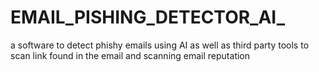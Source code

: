 # EMAIL_PISHING_DETECTOR_AI_
a software to detect phishy emails using AI as well as third party tools to scan link found in the email and scanning email reputation
